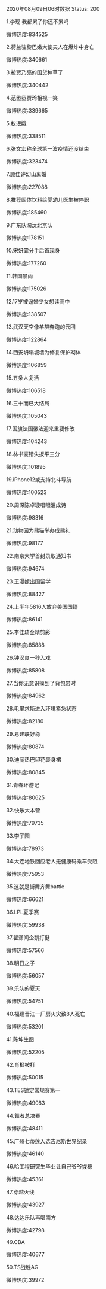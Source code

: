 2020年08月09日06时数据
Status: 200

1.李现 我都累了你还不累吗

微博热度:834525

2.荷兰驻黎巴嫩大使夫人在爆炸中身亡

微博热度:340661

3.被贾乃亮的国货种草了

微博热度:340442

4.范丞丞贾玲相视一笑

微博热度:339665

5.权珉娥

微博热度:338511

6.张文宏称全球第一波疫情还没结束

微博热度:323474

7.顾佳许幻山离婚

微博热度:227088

8.推荐固体饮料给婴幼儿医生被停职

微博热度:185460

9.广东队淘汰北京队

微博热度:178151

10.宋妍霏分手后首现身

微博热度:177260

11.韩国暴雨

微博热度:175026

12.17岁被逼婚少女想读高中

微博热度:138507

13.武汉天空像羊群奔跑的云团

微博热度:122864

14.西安坍塌城墙为修复保护砌体

微博热度:106859

15.五条人复活

微博热度:106518

16.三十而已大结局

微博热度:105043

17.国旗法国徽法迎来重要修改

微博热度:104243

18.林书豪错失扳平三分

微博热度:101895

19.iPhone12或支持北斗导航

微博热度:100523

20.周深陈卓璇唱眼泪成诗

微博热度:98316

21.动物园为熊猫举办成熊礼

微博热度:98177

22.南京大学首封录取通知书

微博热度:94674

23.王漫妮出国留学

微博热度:88427

24.上半年5816人放弃美国国籍

微博热度:86141

25.李佳琦金靖剪彩

微博热度:85888

26.钟汉良一秒入戏

微博热度:85808

27.当你无意识摸到了背包带时

微博热度:84962

28.毛里求斯进入环境紧急状态

微博热度:82180

29.易建联好稳

微博热度:80874

30.迪丽热巴印花裹身裙

微博热度:80845

31.青春环游记

微博热度:80625

32.快乐大本营

微博热度:79735

33.李子园

微博热度:78973

34.大连地铁回应老人无健康码乘车受阻

微博热度:75953

35.这就是街舞齐舞battle

微博热度:66621

36.LPL夏季赛

微博热度:59938

37.翟潇闻企鹅打挺

微博热度:57566

38.明日之子

微博热度:56057

39.乐队的夏天

微博热度:54751

40.福建晋江一厂房火灾致8人死亡

微博热度:53201

41.陈坤生图

微博热度:52205

42.肖枫被打

微博热度:50015

43.TES锁定常规赛第一

微博热度:49083

44.舞者总决赛

微博热度:48411

45.广州七蒂莲入选吉尼斯世界纪录

微博热度:46140

46.哈工程研究生毕业让自己爷爷拨穗

微博热度:45361

47.穿越火线

微博热度:43927

48.达达乐队再唱南方

微博热度:42798

49.CBA

微博热度:40677

50.TS战胜AG

微博热度:39972

